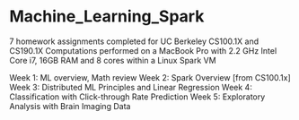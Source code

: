 # Machine_Learning_Spark

7 homework assignments completed for UC Berkeley CS100.1X and CS190.1X
Computations performed on a MacBook Pro with 2.2 GHz Intel Core i7, 16GB RAM and 8 cores within a Linux Spark VM

Week 1: ML overview, Math review
Week 2: Spark Overview [from CS100.1x]
Week 3: Distributed ML Principles and Linear Regression 
Week 4: Classification with Click-through Rate Prediction Week 5: Exploratory Analysis with Brain Imaging Data
